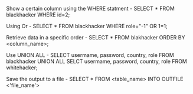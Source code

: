 Show a certain column using the WHERE statment - SELECT * FROM blackhacker WHERE id=2;

Using Or - SELECT * FROM blackhacker WHERE role="-1" OR 1=1;

Retrieve data in a specific order - SELECT * FROM blakhacker ORDER BY <column_name>;

Use UNION ALL - SELECT usermame, password, country, role FROM blackhacker UNION ALL SELCT usermame, password, country, role FROM whitehacker;

Save the output to a file - SELECT * FROM <table_name> INTO OUTFILE <'file_name'>